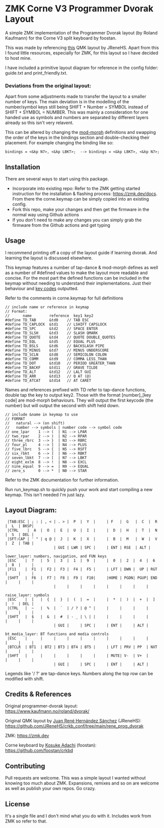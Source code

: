 # ZMK Corne V3 Programmer Dvorak Layout

A simple ZMK implementation of the Programmer Dvorak layout (by Roland Kaufmann) for the Corne V3 split keyboard by foostan. 

This was made by referencing [this](https://github.com/JReneHS/crkb_conf/tree/main/rene_prog_dvorak) QMK layout by JReneHS. Apart from this I found little resources, especially for ZMK, for this layout so I have decided to host mine. 



I have included a primitive layout diagram for reference in the config folder: guide.txt and print_friendly.txt.

### Deviations from the original layout: 
Apart from some adjustments made to transfer the layout to a smaller number of keys. The main deviation is in the modelling of the number/symbol keys still being SHIFT + Number = SYMBOL instead of SHIFT + SYMBOL = NUMBER. This was mainly a consideration for one handed use as symbols and numbers are separated by different layers already so this isn't very relavent. 

This can be altered by changing the [mod-morph](https://zmk.dev/docs/behaviors/mod-morph) definitions and swapping the order of the keys in the bindings section and double-checking their placement. For example changing the binding like so:

    bindings = <&kp N7>, <&kp LBKT>;  --> bindings = <&kp LBKT>, <&kp N7>;
## Installation

There are several ways to start using this package. 
- Incorporate into existing repo: Refer to the ZMK getting started instruction for the installation & flashing process: https://zmk.dev/docs. From there the corne.keymap can be simply copied into an existing config.
- Fork this repo, make your changes and then get the firmware in the normal way using Github actions
- If you don't need to make any changes you can simply grab the firmware from the Github actions and get typing


## Usage

I recommend printing off a copy of the layout guide if learning dvorak. And learning the layout is discussed elsewhere. 

This keymap features a number of tap-dance & mod-morph defines as well as a number of #defined values to make the layout more readable and concise. For the most part the defined functions can be included in the keymap without needing to understand their implementations. Just their behaviour and [key codes](https://zmk.dev/docs/codes) outputted. 

Refer to the comments in corne.keymap for full definitions
```
// include name or reference in keymap
// Format: 
//      name        reference  key1 key2 
#define TD_TAB      &td0    // TAB ESC
#define TD_CAPLOCK  &td1    // LSHIFT CAPSLOCK 
#define TD_SPC      &td2    // SPACE ENTER 
#define TD_SLSH     &td3    // SLASH QMARK
#define TD_QUOTE    &td4    // QUOTE DOUBLE_QUOTES
#define TD_EQL      &td5    // EQUAL PLUS
#define TD_BSLS     &td6    // BACKSLASH PIPE 
#define TD_MINUS    &td7    // MINUS UNDERSCORE
#define TD_SCLN     &td8    // SEMICOLON COLON 
#define TD_COMM     &td9    // COMMA LESS_THAN 
#define TD_DOT      &td10   // PERIOD GREATER_THAN 
#define TD_BACKF    &td11   // GRAVE TILDE
#define TD_ALT      &td12   // LALT GUI
#define TD_ARR      &td13   // Q AT (@)
#define TD_ATCAT    &td14   // AT CARET 
```
Names and references prefixed with TD refer to tap-dance functions, double tap the key to output key2. Those with the format [number]_[key code] are mod-morph behaviours. They will output the first keycode (the number) but will output the second with shift held down. 

```
// include &name in keymap to use
// FORMAT
//   natural --> (on shift)
//   number --> symbols | number code --> symbol code 
// one_lpar    1 --> (  | N1 --> LPAR
// two_rpar    2 --> )  | N2 --> RPAR
// three_rbrc  3 --> }  | N3 --> RBRC
// four_pl     4 --> ]  | N4 --> PLUS
// five_lbrc   5 --> {  | N5 --> RSFT
// six_rbkt    6 --> ]  | N6 --> RBKT
// seven_lbkt  7 --> [  | N7 --> LBKT
// eight_exlm  8 --> !  | N8 --> EXCL
// nine_equal  9 --> =  | N9 --> EQUAL
// zero_s      0 --> *  | N0 --> STAR
```
Refer to the ZMK documentation for further information. 

Run run_keymap.sh to quickly push your work and start compiling a new keymap. This isn't needed I'm just lazy.

## Layout Diagram: 
```
 |TAB:ESC | ; : | , < | . > |  P  |  Y  |     | F   |  G   |  C  |  R  |  L  | BKSP|
 |CTRL    |  A  |  O  |  E  |  U  |  I  |     |  D  |  H   |  T  |  N  |  S  | DEL |
 |SFT:CAP | ' " | q @ |  J  |  K  |  X  |     |  B  |  M   |  W  |  V  |  Z  | TAB |
                      | GUI | LWR | SPC |     | ENT | RSE  | ALT |
           
lower_layer: numbers, navigation, and FUN keys
 |ESC    |  7   |  5  |  3  |  1  |  9  |     |  0  |  2  |  4  |  6  |  8  |     |
 |F11    |  F1  |  F2 |  F3 |  F4 |  F5 |     | LFT | DWN |  UP | RGT |     |     |
 |SHFT   |  F6  |  F7 |  F8 |  F9 |  F10|     |HOME | PGDN| PGUP| END |     |     |
                      |     |     |     |     |     |     |     |

raise_layer: symbols 
 |ESC    |  [   |  {  |  }  |  (  |  =  |     |  *  |  )  |  +  |  ]  |  !  | DEL |
 |CTRL   |  ~   |  %  |  `  | / ? | @ ^ |     |     |     |     |     |     |     |
 |SHFT   |  $   |  &  |  #  | - _ | \ | |     |     |     |     |     |     |     |
                      | GUI |     | SPC |     | ENT |     | ALT |

bt_media_layer: BT functions and media controls
 |ESC    |      |     |     |     |     |     |     |     |     |     |     |     | 
 |BTCLR  | BT1  | BT2 | BT3 | BT4 | BT5 |     | LFT | PRV | PP  | NXT |     |     |
 |SHFT   |      |     |     |     |     |     | MUTE| V-  | V+  |     |     |     |
                      | GUI |     | SPC |     | ENT |     | ALT |
```

Legends like '/ ?' are tap-dance keys. Numbers along the top row can be modified with shift.

## Credits & References
 
Original programmer-dvorak layout: https://www.kaufmann.no/roland/dvorak/

Original QMK layout by [Juan René Hernández Sánchez](https://github.com/JReneHS) (JReneHS): https://github.com/JReneHS/crkb_conf/tree/main/rene_prog_dvorak

ZMK: https://zmk.dev

Corne keyboard by [Kosuke Adachi](https://github.com/foostan) (foostan): https://github.com/foostan/crkbd
 
 
## Contributing

Pull requests are welcome. This was a simple layout I wanted without knowing too much about ZMK. Expansions, remixes and so on are welcome as well as publish your own repos. Go crazy.

## License

It's a single file and I don't mind what you do with it. Includes work from ZMK so refer to that. 
